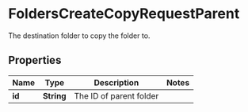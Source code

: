 

# FoldersCreateCopyRequestParent

The destination folder to copy the folder to.

## Properties

| Name | Type | Description | Notes |
|------------ | ------------- | ------------- | -------------|
|**id** | **String** | The ID of parent folder |  |



